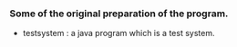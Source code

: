### Some of the original preparation of the program.
- testsystem : a java program which is a test system.
